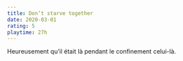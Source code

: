 ```yaml
---
title: Don’t starve together
date: 2020-03-01
rating: 5
playtime: 27h
---
```


Heureusement qu’il était là pendant le confinement celui-là.
